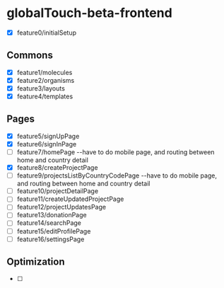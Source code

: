 # globalTouch-beta-frontend

- [x] feature0/initialSetup

## Commons

- [x] feature1/molecules
- [x] feature2/organisms
- [x] feature3/layouts
- [x] feature4/templates

## Pages

- [x] feature5/signUpPage
- [x] feature6/signInPage
- [ ] feature7/homePage --have to do mobile page, and routing between home and country detail
- [x] feature8/createProjectPage
- [ ] feature9/projectsListByCountryCodePage --have to do mobile page, and routing between home and country detail
- [ ] feature10/projectDetailPage
- [ ] feature11/createUpdatedProjectPage
- [ ] feature12/projectUpdatesPage
- [ ] feature13/donationPage
- [ ] feature14/searchPage
- [ ] feature15/editProfilePage
- [ ] feature16/settingsPage

## Optimization

- [ ]
